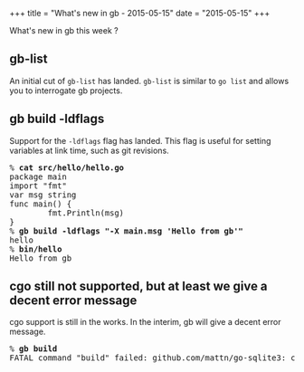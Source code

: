 +++
title = "What's new in gb - 2015-05-15"
date = "2015-05-15"
+++

What's new in gb this week ?

<!--more-->

## gb-list

An initial cut of `gb-list` has landed. `gb-list` is similar to `go list` and allows you to interrogate gb projects.

## gb build -ldflags

Support for the `-ldflags` flag has landed. This flag is useful for setting variables at link time, such as git revisions.
<pre>% <b>cat src/hello/hello.go</b>
package main
import "fmt"
var msg string
func main() {
        fmt.Println(msg)
}
% <b>gb build -ldflags "-X main.msg 'Hello from gb'"</b>
hello
% <b>bin/hello</b>
Hello from gb</pre>

## cgo still not supported, but at least we give a decent error message

cgo support is still in the works. In the interim, gb will give a decent error message.
<pre>% <b>gb build</b>
FATAL command "build" failed: github.com/mattn/go-sqlite3: cgo not suppored, see https://github.com/constabulary/gb/issues/12</pre>

